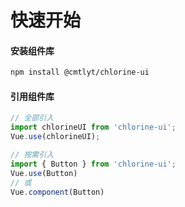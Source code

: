 # 快速开始

#### 安装组件库

```bash
npm install @cmtlyt/chlorine-ui
```

#### 引用组件库

```js
// 全部引入
import chlorineUI from 'chlorine-ui';
Vue.use(chlorineUI);

// 按需引入
import { Button } from 'chlorine-ui';
Vue.use(Button)
// 或
Vue.component(Button)
```
